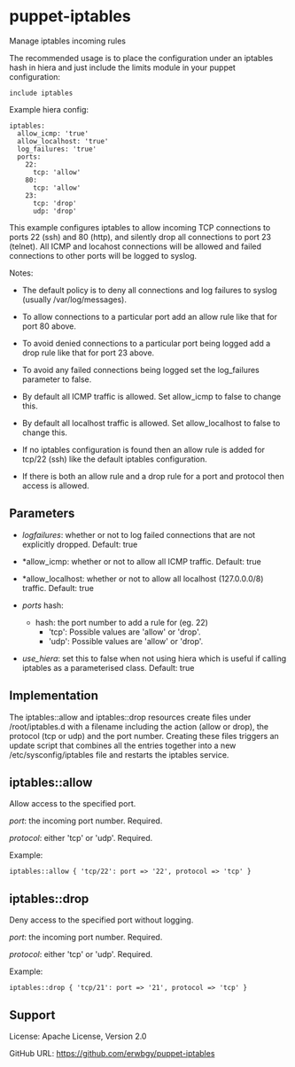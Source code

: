 # puppet-iptables

Manage iptables incoming rules

The recommended usage is to place the configuration under an iptables hash in
hiera and just include the limits module in your puppet configuration:

    include iptables

Example hiera config:

    iptables:
      allow_icmp: 'true'
      allow_localhost: 'true'
      log_failures: 'true'
      ports:
        22:
          tcp: 'allow'
        80:
          tcp: 'allow'
        23:
          tcp: 'drop'
          udp: 'drop'

This example configures iptables to allow incoming TCP connections to ports 22
(ssh) and 80 (http), and silently drop all connections to port 23 (telnet).
All ICMP and locahost connections will be allowed and failed connections to
other ports will be logged to syslog.

Notes:

* The default policy is to deny all connections and log failures to syslog
  (usually /var/log/messages).

* To allow connections to a particular port add an allow rule like that for
  port 80 above.

* To avoid denied connections to a particular port being logged add a drop rule
  like that for port 23 above.

* To avoid any failed connections being logged set the log_failures parameter
  to false.

* By default all ICMP traffic is allowed.  Set allow_icmp to false to change
  this.

* By default all localhost traffic is allowed.  Set allow_localhost to false to
  change this.

* If no iptables configuration is found then an allow rule is added for tcp/22
  (ssh) like the default iptables configuration.

* If there is both an allow rule and a drop rule for a port and protocol then
  access is allowed.

## Parameters

* *logfailures*: whether or not to log failed connections that are not explicitly dropped. Default: true

* *allow_icmp: whether or not to allow all ICMP traffic. Default: true

* *allow_localhost: whether or not to allow all localhost (127.0.0.0/8) traffic. Default: true

* *ports* hash:

    * *<port number>* hash: the port number to add a rule for (eg. 22)
        * 'tcp': Possible values are 'allow' or 'drop'.
        * 'udp': Possible values are 'allow' or 'drop'.

* *use_hiera*: set this to false when not using hiera which is useful if
  calling iptables as a parameterised class. Default: true

## Implementation

The iptables::allow and iptables::drop resources create files under
/root/iptables.d with a filename including the action (allow or drop), the
protocol (tcp or udp) and the port number.  Creating these files triggers an
update script that combines all the entries together into a new
/etc/sysconfig/iptables file and restarts the iptables service.

## iptables::allow

Allow access to the specified port.

*port*: the incoming port number. Required.

*protocol*: either 'tcp' or 'udp'. Required.

Example:

    iptables::allow { 'tcp/22': port => '22', protocol => 'tcp' }

## iptables::drop

Deny access to the specified port without logging.

*port*: the incoming port number. Required.

*protocol*: either 'tcp' or 'udp'. Required.

Example:

    iptables::drop { 'tcp/21': port => '21', protocol => 'tcp' }

## Support

License: Apache License, Version 2.0

GitHub URL: https://github.com/erwbgy/puppet-iptables
